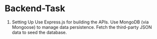 # Backend-Task

1. Setting Up
Use Express.js for building the APIs.
Use MongoDB (via Mongoose) to manage data persistence.
Fetch the third-party JSON data to seed the database.
